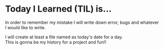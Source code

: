 # Today I Learned (TIL) is...
In order to remember my mistake I will write down error, bugs and whatever I would like to write.  

I will create at least a file named as today's date for a day.  
This is gonna be my history for a project and fun!!